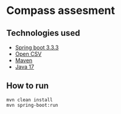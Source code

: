 # Compass assesment

## Technologies used
* [Spring boot 3.3.3](https://spring.io/blog/2024/08/22/spring-boot-3-3-3-available-now)
* [Open CSV](https://opencsv.sourceforge.net/)
* [Maven](https://maven.apache.org/)
* [Java 17](https://www.oracle.com/java/technologies/javase/17-relnote-issues.html)

## How to run

```
mvn clean install
mvn spring-boot:run 
```
